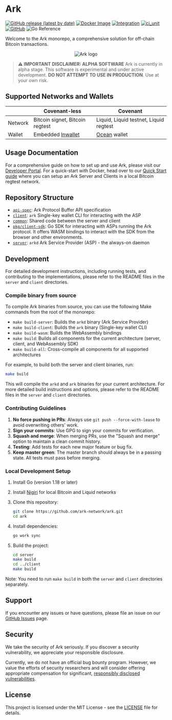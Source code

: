 # Ark

[![GitHub release (latest by date)](https://img.shields.io/github/v/release/ark-network/ark)](https://github.com/ark-network/ark/releases)
[![Docker Image](https://img.shields.io/badge/docker-ghcr.io%2Fark--network%2Fark-blue?logo=docker)](https://github.com/ark-network/ark/pkgs/container/ark)
[![Integration](https://github.com/ark-network/ark/actions/workflows/ark.integration.yaml/badge.svg)](https://github.com/ark-network/ark/actions/workflows/ark.integration.yaml)
[![ci_unit](https://github.com/ark-network/ark/actions/workflows/ark.unit.yaml/badge.svg)](https://github.com/ark-network/ark/actions/workflows/ark.unit.yaml)
[![GitHub](https://img.shields.io/github/license/ark-network/ark)](https://github.com/ark-network/ark/blob/master/LICENSE)
![Go Reference](https://pkg.go.dev/badge/github.com/ark-network/ark.svg)

Welcome to the Ark monorepo, a comprehensive solution for off-chain Bitcoin transactions.

<p align="center">
  <img src="https://github.com/user-attachments/assets/169d6ae5-7d90-448d-b768-4e40a412bf70" alt="Ark logo">
</p>

> **⚠️ IMPORTANT DISCLAIMER: ALPHA SOFTWARE**
> Ark is currently in alpha stage. This software is experimental and under active development.
> **DO NOT ATTEMPT TO USE IN PRODUCTION**. Use at your own risk.

## Supported Networks and Wallets

|         | Covenant-less                | Covenant                               |
|---------|-----------------------------|-----------------------------------------|
| Network | Bitcoin signet, Bitcoin regtest | Liquid, Liquid testnet, Liquid regtest |
| Wallet  | Embedded [lnwallet](https://pkg.go.dev/github.com/lightningnetwork/lnd/lnwallet/btcwallet) | [Ocean](https://github.com/vulpemventures/ocean) wallet |

## Usage Documentation

For a comprehensive guide on how to set up and use Ark, please visit our [Developer Portal](https://arkdev.info).
For a quick-start with Docker, head over to our [Quick Start guide](https://arkdev.info/docs/quick-start/overview) where you can setup an Ark Server and Clients in a local Bitcoin regtest network.

## Repository Structure

- [`api-spec`](./api-spec/): Ark Protocol Buffer API specification
- [`client`](./client/): `ark` Single-key wallet CLI for interacting with the ASP
- [`common`](./common/): Shared code between the server and client
- [`pkg/client-sdk`](./pkg/client-sdk/): Go SDK for interacting with ASPs running the Ark protocol. It offers WASM bindings to interact with the SDK from the browser and other environments.
- [`server`](./server/): `arkd` Ark Service Provider (ASP) - the always-on daemon

## Development

For detailed development instructions, including running tests, and contributing to the implementations, please refer to the README files in the `server` and `client` directories.

### Compile binary from source

To compile Ark binaries from source, you can use the following Make commands from the root of the monorepo:

- `make build-server`: Builds the `arkd` binary (Ark Service Provider)
- `make build-client`: Builds the `ark` binary (Single-key wallet CLI)
- `make build-wasm`: Builds the WebAssembly bindings
- `make build`: Builds all components for the current architecture (server, client, and WebAssembly SDK)
- `make build-all`: Cross-compile all components for all supported architectures

For example, to build both the server and client binaries, run:

```sh
make build
```

This will compile the `arkd` and `ark` binaries for your current architecture. For more detailed build instructions and options, please refer to the README files in the `server` and `client` directories.

### Contributing Guidelines

1. **No force pushing in PRs**: Always use `git push --force-with-lease` to avoid overwriting others' work.
2. **Sign your commits**: Use GPG to sign your commits for verification.
3. **Squash and merge**: When merging PRs, use the "Squash and merge" option to maintain a clean commit history.
4. **Testing**: Add tests for each new major feature or bug fix.
5. **Keep master green**: The master branch should always be in a passing state. All tests must pass before merging.

### Local Development Setup

1. Install Go (version 1.18 or later)
2. Install [Nigiri](https://nigiri.vulpem.com/) for local Bitcoin and Liquid networks
3. Clone this repository:

   ```sh
   git clone https://github.com/ark-network/ark.git
   cd ark
   ```

4. Install dependencies:

   ```sh
   go work sync
   ```

5. Build the project:

   ```sh
   cd server
   make build
   cd ../client
   make build
   ```

Note: You need to run `make build` in both the `server` and `client` directories separately.

## Support

If you encounter any issues or have questions, please file an issue on our [GitHub Issues](https://github.com/ark-network/ark/issues) page.

## Security

We take the security of Ark seriously. If you discover a security vulnerability, we appreciate your responsible disclosure.

Currently, we do not have an official bug bounty program. However, we value the efforts of security researchers and will consider offering appropriate compensation for significant, [responsibly disclosed vulnerabilities](./SECURITY.md).

## License

This project is licensed under the MIT License - see the [LICENSE](LICENSE) file for details.
